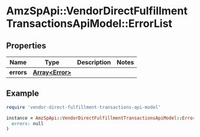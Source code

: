 # AmzSpApi::VendorDirectFulfillmentTransactionsApiModel::ErrorList

## Properties

| Name | Type | Description | Notes |
| ---- | ---- | ----------- | ----- |
| **errors** | [**Array&lt;Error&gt;**](Error.md) |  |  |

## Example

```ruby
require 'vendor-direct-fulfillment-transactions-api-model'

instance = AmzSpApi::VendorDirectFulfillmentTransactionsApiModel::ErrorList.new(
  errors: null
)
```

